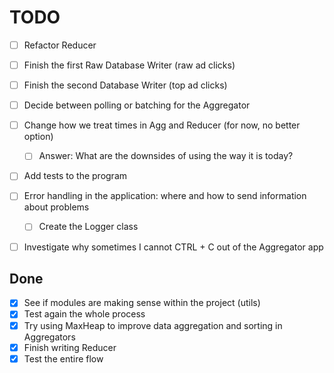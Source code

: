 # TODO

- [ ] Refactor Reducer
- [ ] Finish the first Raw Database Writer (raw ad clicks)
- [ ] Finish the second Database Writer (top ad clicks)
- [ ] Decide between polling or batching for the Aggregator
- [ ] Change how we treat times in Agg and Reducer (for now, no better option)
     - [ ] Answer: What are the downsides of using the way it is today?
- [ ] Add tests to the program
- [ ] Error handling in the application: where and how to send information about problems
     - [ ] Create the Logger class
- [ ] Investigate why sometimes I cannot CTRL + C out of the Aggregator app


## Done

- [x] See if modules are making sense within the project (utils)
- [x] Test again the whole process
- [x] Try using MaxHeap to improve data aggregation and sorting in Aggregators
- [x] Finish writing Reducer 
- [x] Test the entire flow
